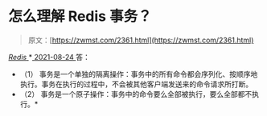 <!--yml
category: 未分类
date: 0001-01-01 00:00:00
--->

# 怎么理解 Redis 事务？

> 原文：[https://zwmst.com/2361.html](https://zwmst.com/2361.html)

   [ *Redis* ](https://zwmst.com/redis)*[ <time datetime="2021-08-24T08:16:14+08:00"> 2021-08-24 </time> ](https://zwmst.com/2361.html)  答：

*   （1） 事务是一个单独的隔离操作：事务中的所有命令都会序列化、按顺序地执行。事务在执行的过程中，不会被其他客户端发送来的命令请求所打断。
*   （2） 事务是一个原子操作：事务中的命令要么全部被执行，要么全部都不执行。*